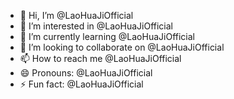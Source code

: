 - 👋 Hi, I’m @LaoHuaJiOfficial
- 👀 I’m interested in @LaoHuaJiOfficial
- 🌱 I’m currently learning @LaoHuaJiOfficial
- 💞️ I’m looking to collaborate on @LaoHuaJiOfficial
- 📫 How to reach me @LaoHuaJiOfficial
- 😄 Pronouns: @LaoHuaJiOfficial
- ⚡ Fun fact: @LaoHuaJiOfficial
